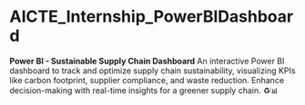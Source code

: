 # AICTE_Internship_PowerBIDashboard
**Power BI - Sustainable Supply Chain Dashboard**    An interactive Power BI dashboard to track and optimize supply chain sustainability, visualizing KPIs like carbon footprint, supplier compliance, and waste reduction. Enhance decision-making with real-time insights for a greener supply chain. ♻️📊  
